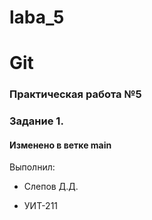 # laba_5

# Git
### Практическая работа №5 
### Задание 1.
#### Изменено в ветке main

Выполнил:
*	Слепов Д.Д.

*	УИТ-211